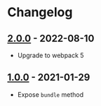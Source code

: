 # Changelog


## [2.0.0] - 2022-08-10
[2.0.0]: https://github.com/mhassan1/google-closure-library-bundler/compare/v1.0.0...v2.0.0

- Upgrade to webpack 5

## [1.0.0] - 2021-01-29
[1.0.0]: https://github.com/mhassan1/google-closure-library-bundler/compare/f888684...v1.0.0

- Expose `bundle` method
